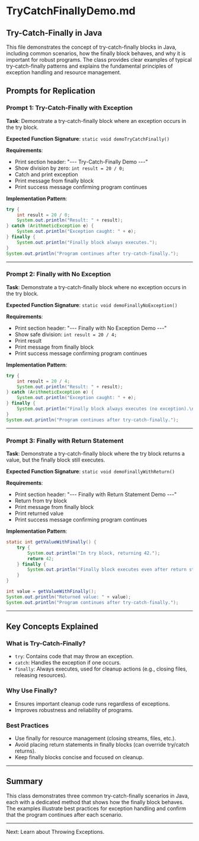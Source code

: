 # TryCatchFinallyDemo.md

## Try-Catch-Finally in Java

This file demonstrates the concept of try-catch-finally blocks in Java, including common scenarios, how the finally block behaves, and why it is important for robust programs. The class provides clear examples of typical try-catch-finally patterns and explains the fundamental principles of exception handling and resource management.

## Prompts for Replication

### Prompt 1: Try-Catch-Finally with Exception
**Task**: Demonstrate a try-catch-finally block where an exception occurs in the try block.

**Expected Function Signature**: `static void demoTryCatchFinally()`

**Requirements**:
- Print section header: "--- Try-Catch-Finally Demo ---"
- Show division by zero: `int result = 20 / 0;`
- Catch and print exception
- Print message from finally block
- Print success message confirming program continues

**Implementation Pattern**:
```java
try {
    int result = 20 / 0;
    System.out.println("Result: " + result);
} catch (ArithmeticException e) {
    System.out.println("Exception caught: " + e);
} finally {
    System.out.println("Finally block always executes.");
}
System.out.println("Program continues after try-catch-finally.");
```

---

### Prompt 2: Finally with No Exception
**Task**: Demonstrate a try-catch-finally block where no exception occurs in the try block.

**Expected Function Signature**: `static void demoFinallyNoException()`

**Requirements**:
- Print section header: "--- Finally with No Exception Demo ---"
- Show safe division: `int result = 20 / 4;`
- Print result
- Print message from finally block
- Print success message confirming program continues

**Implementation Pattern**:
```java
try {
    int result = 20 / 4;
    System.out.println("Result: " + result);
} catch (ArithmeticException e) {
    System.out.println("Exception caught: " + e);
} finally {
    System.out.println("Finally block always executes (no exception).\n");
}
System.out.println("Program continues after try-catch-finally.");
```

---

### Prompt 3: Finally with Return Statement
**Task**: Demonstrate a try-catch-finally block where the try block returns a value, but the finally block still executes.

**Expected Function Signature**: `static void demoFinallyWithReturn()`

**Requirements**:
- Print section header: "--- Finally with Return Statement Demo ---"
- Return from try block
- Print message from finally block
- Print returned value
- Print success message confirming program continues

**Implementation Pattern**:
```java
static int getValueWithFinally() {
    try {
        System.out.println("In try block, returning 42.");
        return 42;
    } finally {
        System.out.println("Finally block executes even after return statement.\n");
    }
}

int value = getValueWithFinally();
System.out.println("Returned value: " + value);
System.out.println("Program continues after try-catch-finally.");
```

---

## Key Concepts Explained

### What is Try-Catch-Finally?
- `try`: Contains code that may throw an exception.
- `catch`: Handles the exception if one occurs.
- `finally`: Always executes, used for cleanup actions (e.g., closing files, releasing resources).

### Why Use Finally?
- Ensures important cleanup code runs regardless of exceptions.
- Improves robustness and reliability of programs.

### Best Practices
- Use finally for resource management (closing streams, files, etc.).
- Avoid placing return statements in finally blocks (can override try/catch returns).
- Keep finally blocks concise and focused on cleanup.

---

## Summary
This class demonstrates three common try-catch-finally scenarios in Java, each with a dedicated method that shows how the finally block behaves. The examples illustrate best practices for exception handling and confirm that the program continues after each scenario.

---

Next: Learn about Throwing Exceptions.
